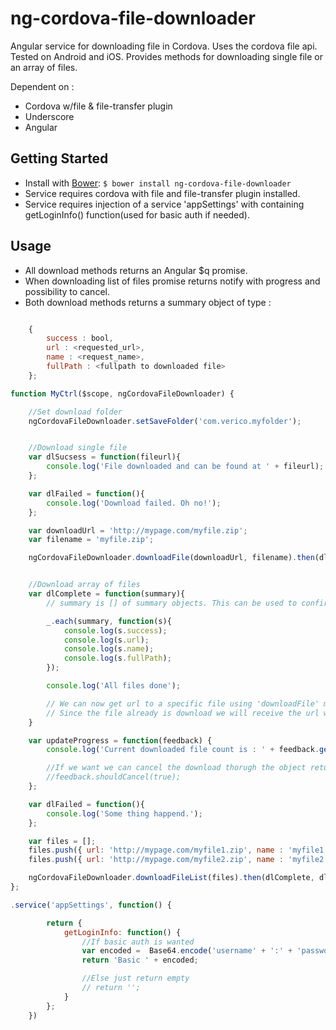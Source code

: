 ng-cordova-file-downloader
=================

Angular service for downloading file in Cordova. Uses the cordova file api. Tested on Android and iOS.
Provides methods for downloading single file or an array of files.

Dependent on :
* Cordova w/file & file-transfer plugin
* Underscore
* Angular


Getting Started
---------------
* Install with [Bower][bower]: `$ bower install ng-cordova-file-downloader`
* Service requires cordova with file and file-transfer plugin installed.
* Service requires injection of a service 'appSettings' with containing getLoginInfo() function(used for basic auth if needed).



Usage
---------------

* All download methods returns an Angular $q promise.
* When downloading list of files promise returns notify with progress and possibility to cancel.
* Both download methods returns a summary object of type :
```javascript

    {
        success : bool,
        url : <requested_url>,
        name : <request_name>,
        fullPath : <fullpath to downloaded file>
    };

```



```javascript
function MyCtrl($scope, ngCordovaFileDownloader) {

    //Set download folder
    ngCordovaFileDownloader.setSaveFolder('com.verico.myfolder');


    //Download single file
    var dlSucsess = function(fileurl){
        console.log('File downloaded and can be found at ' + fileurl);
    };

    var dlFailed = function(){
        console.log('Download failed. Oh no!');
    };

    var downloadUrl = 'http://mypage.com/myfile.zip';
    var filename = 'myfile.zip';

    ngCordovaFileDownloader.downloadFile(downloadUrl, filename).then(dlSucsess,dlFailed);


    //Download array of files
    var dlComplete = function(summary){
        // summary is [] of summary objects. This can be used to confirm that all files was downloaded succsessfully

        _.each(summary, function(s){
            console.log(s.success);
            console.log(s.url);
            console.log(s.name);
            console.log(s.fullPath);
        });

        console.log('All files done');

        // We can now get url to a specific file using 'downloadFile' method.
        // Since the file already is download we will receive the url without invoking any more download process
    }

    var updateProgress = function(feedback) {
        console.log('Current downloaded file count is : ' + feedback.getCount());

        //If we want we can cancel the download thorugh the object returned from notify
        //feedback.shouldCancel(true);
    };

    var dlFailed = function(){
        console.log('Some thing happend.');
    };

    var files = [];
    files.push({ url: 'http://mypage.com/myfile1.zip', name : 'myfile1.zip'  });
    files.push({ url: 'http://mypage.com/myfile2.zip', name : 'myfile2.zip'  });

    ngCordovaFileDownloader.downloadFileList(files).then(dlComplete, dlFailed, updateProgress);
};

.service('appSettings', function() {

        return {
            getLoginInfo: function() {
                //If basic auth is wanted
                var encoded =  Base64.encode('username' + ':' + 'password');
                return 'Basic ' + encoded;

                //Else just return empty
                // return '';
            }
        };
    })
```

[bower]: http://twitter.github.com/bower/
